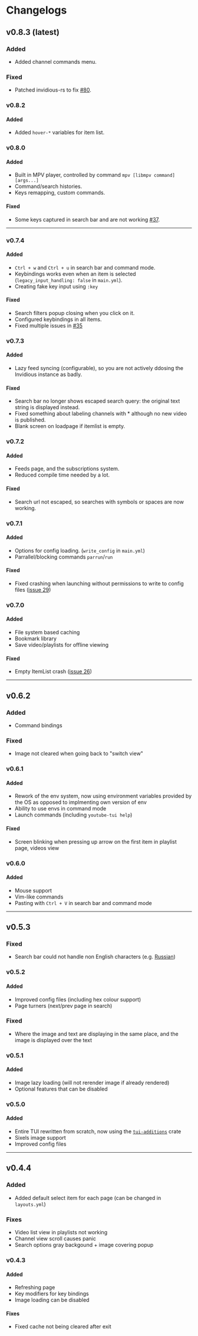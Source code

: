# Changelogs

## v0.8.3 (latest)

### Added

- Added channel commands menu.

### Fixed

- Patched invidious-rs to fix [#80](https://github.com/Siriusmart/youtube-tui/issues/80).

### v0.8.2

#### Added

- Added `hover-*` variables for item list.

### v0.8.0

#### Added

- Built in MPV player, controlled by command `mpv [libmpv command] [args...]`
- Command/search histories.
- Keys remapping, custom commands.

#### Fixed

- Some keys captured in search bar and are not working [#37](https://github.com/Siriusmart/youtube-tui/issues/37).

---

### v0.7.4

#### Added

- `Ctrl + w` and `Ctrl + u` in search bar and command mode.
- Keybindings works even when an item is selected (`legacy_input_handling: false` in `main.yml`).
- Creating fake key input using `:key`

#### Fixed

- Search filters popup closing when you click on it.
- Configured keybindings in all items.
- Fixed multiple issues in [#35](https://github.com/Siriusmart/youtube-tui/issues/35)

### v0.7.3
 
#### Added
 
- Lazy feed syncing (configurable), so you are not actively ddosing the Invidious instance as badly.
 
#### Fixed
 
- Search bar no longer shows escaped search query: the original text string is displayed instead.
- Fixed something about labeling channels with * although no new video is published.
- Blank screen on loadpage if itemlist is empty.

### v0.7.2

#### Added

- Feeds page, and the subscriptions system.
- Reduced compile time needed by a lot.

#### Fixed

- Search url not escaped, so searches with symbols or spaces are now working.

### v0.7.1

#### Added

- Options for config loading. (`write_config` in `main.yml`)
- Parrallel/blocking commands `parrun`/`run`

#### Fixed

- Fixed crashing when launching without permissions to write to config files (<a href="https://github.com/Siriusmart/youtube-tui/issues/29" target=_blank>issue 29</a>)

### v0.7.0

#### Added

- File system based caching
- Bookmark library
- Save video/playlists for offline viewing

#### Fixed

- Empty ItemList crash (<a href="https://github.com/Siriusmart/youtube-tui/issues/26" target=_blank>issue 26</a>)

---

## v0.6.2

### Added

- Command bindings

### Fixed

- Image not cleared when going back to "switch view"

### v0.6.1

#### Added

- Rework of the env system, now using environment variables provided by the OS as opposed to implmenting own version of env
- Ability to use envs in command mode
- Launch commands (including `youtube-tui help`)

#### Fixed

- Screen blinking when pressing up arrow on the first item in playlist page, videos view

### v0.6.0

#### Added

- Mouse support
- Vim-like commands
- Pasting with `Ctrl + V` in search bar and command mode

---

## v0.5.3

### Fixed

- Search bar could not handle non English characters (e.g. <a href="https://github.com/Siriusmart/youtube-tui/issues/14" target=_blank>Russian</a>)

### v0.5.2

#### Added

- Improved config files (including hex colour support)
- Page turners (next/prev page in search)

### Fixed

- Where the image and text are displaying in the same place, and the image is displayed over the text

### v0.5.1

#### Added

- Image lazy loading (will not rerender image if already rendered)
- Optional features that can be disabled

### v0.5.0

#### Added

- Entire TUI rewritten from scratch, now using the <a href="https://crates.io/crates/tui-additions" target=_blank>`tui-additions`</a> crate
- Sixels image support
- Improved config files

---

## v0.4.4

### Added

- Added default select item for each page (can be changed in `layouts.yml`)

### Fixes

- Video list view in playlists not working
- Channel view scroll causes panic
- Search options gray backgound + image covering popup

### v0.4.3

#### Added

- Refreshing page
- Key modifiers for key bindings
- Image loading can be disabled

#### Fixes

- Fixed cache not being cleared after exit
